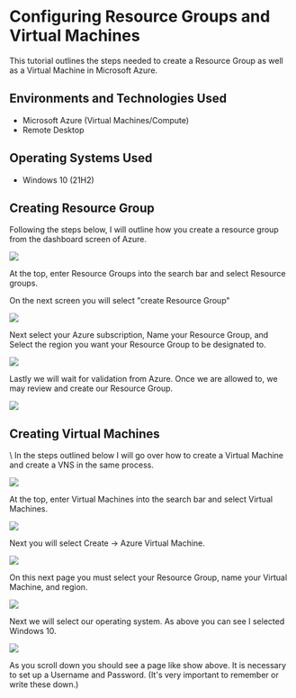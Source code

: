 <h1>Configuring Resource Groups and Virtual Machines</h1>
This tutorial outlines the steps needed to create a Resource Group as well as a Virtual Machine in Microsoft Azure.<br />

<h2>Environments and Technologies Used</h2>

- Microsoft Azure (Virtual Machines/Compute)
- Remote Desktop

<h2>Operating Systems Used </h2>

- Windows 10</b> (21H2)

<h2>Creating Resource Group</h2>
Following the steps below, I will outline how you create a resource group from the dashboard screen of Azure.
<p>
<p>
<img src="https://github.com/ashtvanf/Configuring-Resource-Groups-and-VMs/assets/138221709/ec6b48b0-26d4-46ec-93cd-939c746ba0c8"/>
</p>
<p>
At the top, enter Resource Groups into the search bar and select Resource groups.
</p>
<p>
On the next screen you will select "create Resource Group"
</p>
<p>
<img src="https://github.com/ashtvanf/Configuring-Resource-Groups-and-VMs/assets/138221709/4954cb90-242a-4461-a2a4-9bed59b18dcf"/>
</p>
<p>
Next select your Azure subscription, Name your Resource Group, and Select the region you want your Resource Group to be designated to.
</p>
<p>
<img src="https://github.com/ashtvanf/Configuring-Resource-Groups-and-VMs/assets/138221709/9e5274aa-d9f2-4d85-879c-11ef006d9863"/>
</p>
<p>
Lastly we will wait for validation from Azure. Once we are allowed to, we may review and create our Resource Group.
</p>
<p>
<img src="https://github.com/ashtvanf/Configuring-Resource-Groups-and-VMs/assets/138221709/73b21371-99ad-447c-90b5-f54ffc86481a"/>
</p>
<p>
<h2>Creating Virtual Machines</h2>\
In the steps outlined below I will go over how to create a Virtual Machine and create a VNS in the same process.
</p>
<p>
<img src="https://github.com/ashtvanf/Configuring-Resource-Groups-and-VMs/assets/138221709/1d850ae2-b279-4805-a2ea-505c7586494c"/>
</p>
<p>
At the top, enter Virtual Machines into the search bar and select Virtual Machines.
</p>
<p>
<img src="https://github.com/ashtvanf/Configuring-Resource-Groups-and-VMs/assets/138221709/3f83db64-4ce0-44e7-afe8-32cd10854ba2"/>
</p>
<p>
Next you will select Create -> Azure Virtual Machine.
</p>
<p>
<img src="https://github.com/ashtvanf/Configuring-Resource-Groups-and-VMs/assets/138221709/10d76b38-3764-4120-be94-9143a165c088"/>
</p>
<p>
On this next page you must select your Resource Group, name your Virtual Machine, and region.
</p>
<p>
<img src="https://github.com/ashtvanf/Configuring-Resource-Groups-and-VMs/assets/138221709/27639702-20b1-44c6-9169-bdf02a331426"/>
</p>
<p>
Next we will select our operating system. As above you can see I selected Windows 10.
</p>
<p>
<img src="https://github.com/ashtvanf/Configuring-Resource-Groups-and-VMs/assets/138221709/1ca985b1-eb7d-4cdd-897d-5ed668729618"/>
</p>
<p>
As you scroll down you should see a page like show above. It is necessary to set up a Username and Password. (It's very important to remember or write these down.)
